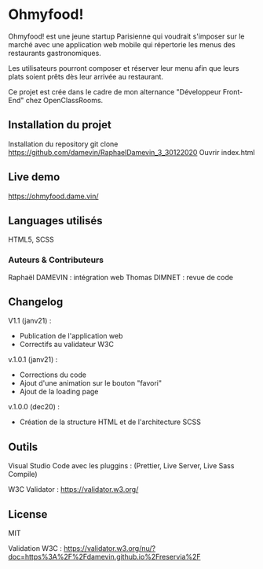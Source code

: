# Ohmyfood!

Ohmyfood! est une jeune startup Parisienne qui voudrait s'imposer sur le marché avec une application web mobile qui répertorie les menus des restaurants gastronomiques.


Les utilisateurs pourront composer et réserver leur menu afin que leurs plats soient prêts dès leur arrivée au restaurant.


Ce projet est crée dans le cadre de mon alternance "Développeur Front-End" chez OpenClassRooms.

## Installation du projet

Installation du repository git clone https://github.com/damevin/RaphaelDamevin_3_30122020
Ouvrir index.html

## Live demo
https://ohmyfood.dame.vin/

## Languages utilisés
HTML5, SCSS

### Auteurs & Contributeurs
Raphaël DAMEVIN : intégration web
Thomas DIMNET : revue de code

## Changelog


V1.1 (janv21) :


- Publication de l'application web
- Correctifs au validateur W3C


v.1.0.1 (janv21) :

- Corrections du code
- Ajout d'une animation sur le bouton "favori"
- Ajout de la loading page


v.1.0.0 (dec20) :

- Création de la structure HTML et de l'architecture SCSS


## Outils

Visual Studio Code avec les pluggins : (Prettier, Live Server, Live Sass Compile)

W3C Validator : https://validator.w3.org/

## License
MIT

Validation W3C :
https://validator.w3.org/nu/?doc=https%3A%2F%2Fdamevin.github.io%2Freservia%2F
